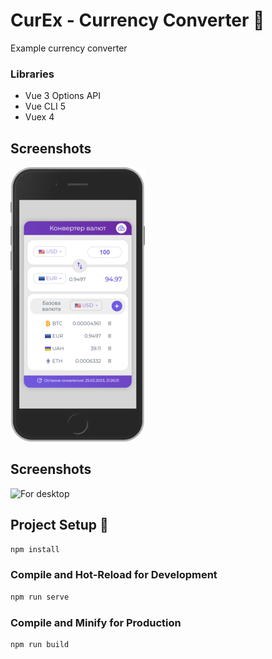 
# CurEx - Currency Converter 📝  

Example currency converter

### Libraries

- Vue 3 Options API
- Vue CLI 5
- Vuex 4


## Screenshots
![App Screenshot](public/screenshots/curex.png)
## Screenshots
![For desktop](public/screenshot/curex_green.png)  


## Project Setup 🚀

```sh
npm install
```

### Compile and Hot-Reload for Development

```sh
npm run serve
```

### Compile and Minify for Production

```sh
npm run build
```
